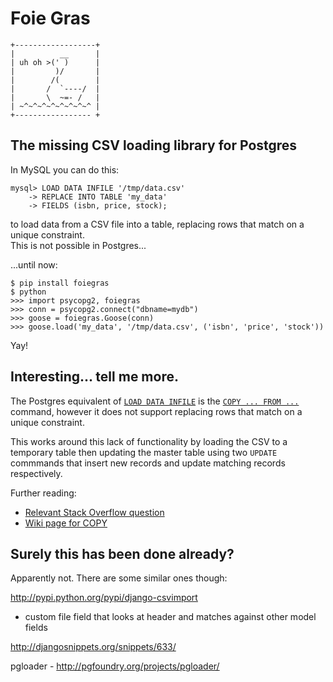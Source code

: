 # Foie Gras

    +------------------+
    |          __      |
    | uh oh >(' )      | 
    |         )/       |
    |        /(        |
    |       /  `----/  |
    |       \  ~=- /   |
    | ~^~^~^~^~^~^~^~^ |
    +----------------- +

## The missing CSV loading library for Postgres

In MySQL you can do this:

    mysql> LOAD DATA INFILE '/tmp/data.csv'
        -> REPLACE INTO TABLE 'my_data'
        -> FIELDS (isbn, price, stock);

to load data from a CSV file into a table, replacing rows that match on a unique constraint.  
This is not possible in Postgres...

...until now:

    $ pip install foiegras 
    $ python
    >>> import psycopg2, foiegras
    >>> conn = psycopg2.connect("dbname=mydb")
    >>> goose = foiegras.Goose(conn)
    >>> goose.load('my_data', '/tmp/data.csv', ('isbn', 'price', 'stock'))

Yay!

## Interesting... tell me more.

The Postgres equivalent of [`LOAD DATA INFILE`](http://dev.mysql.com/doc/refman/5.1/en/load-data.html)
is the [`COPY ... FROM ...`](http://www.postgresql.org/docs/9.2/static/sql-copy.html) command, 
however it does not support replacing rows that match on a unique constraint.  

This works around this lack of functionality by loading the CSV to a temporary table then 
updating the master table using two `UPDATE` commmands that insert new records and update
matching records respectively.

Further reading:

* [Relevant Stack Overflow question](http://stackoverflow.com/questions/8910494/how-to-update-selected-rows-with-values-from-a-csv-file-in-postgres)
* [Wiki page for COPY](http://www.postgresql.org/docs/9.2/static/sql-copy.html)

## Surely this has been done already?

Apparently not.  There are some similar ones though:

http://pypi.python.org/pypi/django-csvimport 
* custom file field that looks at header and matches against other model fields

http://djangosnippets.org/snippets/633/

pgloader - http://pgfoundry.org/projects/pgloader/

